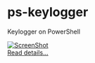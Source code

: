 ps-keylogger
============

Keylogger on PowerShell

[![ScreenShot](https://raw.github.com/dab00/ps-keylogger/master/scr1.jpg)](http://youtu.be/al-RQTLc_wY)
<br/>
<a href="http://www.daspot.ru/2013/06/keylogger-powershell-javascript.html">Read details...</a>